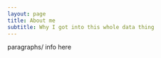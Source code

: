 ```yaml
---
layout: page
title: About me
subtitle: Why I got into this whole data thing
---
```


paragraphs/ info here
